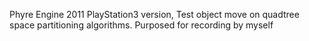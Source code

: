 Phyre Engine 2011 PlayStation3 version, Test object move on quadtree space partitioning algorithms.
Purposed for recording by myself
